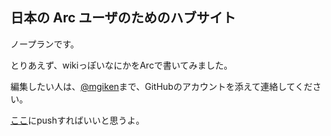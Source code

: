 日本の Arc ユーザのためのハブサイト
-----------------------------------

ノープランです。

とりあえず、wikiっぽいなにかをArcで書いてみました。

編集したい人は、[@mgiken](https://twitter.com/intent/tweet?text=@mgiken+Arc-users.jp+編集したいです!+GitHubのアカウントは○○です!)まで、GitHubのアカウントを添えて連絡してください。

[ここ](https://github.com/arc-users-jp/arc-users.jp-wiki)にpushすればいいと思うよ。
